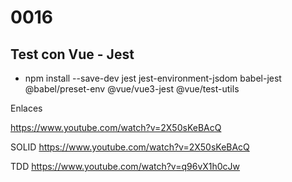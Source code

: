 # 0016

## Test con Vue - Jest

- npm install --save-dev jest jest-environment-jsdom babel-jest @babel/preset-env @vue/vue3-jest @vue/test-utils

Enlaces

https://www.youtube.com/watch?v=2X50sKeBAcQ

SOLID
https://www.youtube.com/watch?v=2X50sKeBAcQ

TDD
https://www.youtube.com/watch?v=q96vX1h0cJw